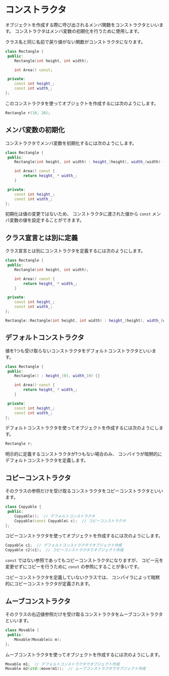 # コンストラクタ

オブジェクトを作成する際に呼び出されるメンバ関数をコンストラクタといいます。
コンストラクタはメンバ変数の初期化を行うために使用します。

クラス名と同じ名前で戻り値がない関数がコンストラクタになります。

```cpp hl_lines="3"
class Rectangle {
 public:
    Rectangle(int height, int width);

    int Area() const;

 private:
    const int height_;
    const int width_;
};
```

このコンストラクタを使ってオブジェクトを作成するには次のようにします。

```cpp
Rectangle r(10, 20);
```

## メンバ変数の初期化

コンストラクタでメンバ変数を初期化するには次のようにします。

```cpp hl_lines="3"
class Rectangle {
 public:
    Rectangle(int height, int width) : height_(height), width_(width) {}

    int Area() const {
        return height_ * width_;
    }

 private:
    const int height_;
    const int width_;
};
```

初期化は値の変更ではないため、
コンストラクタに渡された値から `const` メンバ変数の値を設定することができます。

## クラス宣言とは別に定義

クラス宣言とは別にコンストラクタを定義するには次のようにします。

```cpp hl_lines="3 14"
class Rectangle {
 public:
    Rectangle(int height, int width);

    int Area() const {
        return height_ * width_;
    }

 private:
    const int height_;
    const int width_;
};

Rectangle::Rectangle(int height, int width) : height_(height), width_(width) {}
```

## デフォルトコンストラクタ

値を1つも受け取らないコンストラクタをデフォルトコンストラクタといいます。

```cpp hl_lines="3"
class Rectangle {
 public:
    Rectangle() : height_(0), width_(0) {}

    int Area() const {
        return height_ * width_;
    }

 private:
    const int height_;
    const int width_;
};
```

デフォルトコンストラクタを使ってオブジェクトを作成するには次のようにします。

```cpp
Rectangle r;
```

明示的に定義するコンストラクタが1つもない場合のみ、
コンパイラが暗黙的にデフォルトコンストラクタを定義します。

## コピーコンストラクタ

そのクラスの参照だけを受け取るコンストラクタをコピーコンストラクタといいます。

```cpp
class Copyable {
 public:
    Copyable();  // デフォルトコンストラクタ
    Copyable(const Copyable& c);  // コピーコンストラクタ
};
```

コピーコンストラクタを使ってオブジェクトを作成するには次のようにします。

```cpp
Copyable c1;  // デフォルトコンストラクタでオブジェクト作成
Copyable c2(c1);  // コピーコンストラクタでオブジェクト作成
```

`const` ではない参照であってもコピーコンストラクタになりますが、
コピー元を変更せずにコピーを行うために `const` の参照にすることが多いです。

コピーコンストラクタを定義していないクラスでは、
コンパイラによって暗黙的にコピーコンストラクタが定義されます。

## ムーブコンストラクタ

そのクラスの右辺値参照だけを受け取るコンストラクタをムーブコンストラクタといいます。

```cpp
class Movable {
 public:
    Movable(Movable&& m);
};
```

ムーブコンストラクタを使ってオブジェクトを作成するには次のようにします。

```cpp
Movable m1;  // デフォルトコンストラクタでオブジェクト作成
Movable m2(std::move(m1));  // ムーブコンストラクタでオブジェクト作成
```
